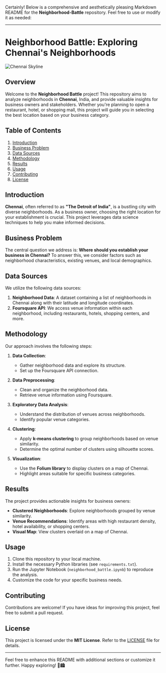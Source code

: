 Certainly! Below is a comprehensive and aesthetically pleasing Markdown README for the **Neighborhood-Battle** repository. Feel free to use or modify it as needed:

---

# Neighborhood Battle: Exploring Chennai's Neighborhoods

![Chennai Skyline]([https://upload.wikimedia.org/wikipedia/commons/thumb/2/2e/Chennai_Skyline.jpg/1280px-Chennai_Skyline.jpg](https://www.google.com/url?sa=i&url=https%3A%2F%2Fwww.istockphoto.com%2Fphotos%2Fchennai-skyline&psig=AOvVaw2sxUSIChuQH4RFt_K1tlN9&ust=1711078461074000&source=images&cd=vfe&opi=89978449&ved=0CBIQjRxqFwoTCID5jpG2hIUDFQAAAAAdAAAAABAJ))

## Overview

Welcome to the **Neighborhood Battle** project! This repository aims to analyze neighborhoods in **Chennai**, India, and provide valuable insights for business owners and stakeholders. Whether you're planning to open a restaurant, hotel, or shopping mall, this project will guide you in selecting the best location based on your business category.

## Table of Contents

1. [Introduction](#introduction)
2. [Business Problem](#business-problem)
3. [Data Sources](#data-sources)
4. [Methodology](#methodology)
5. [Results](#results)
6. [Usage](#usage)
7. [Contributing](#contributing)
8. [License](#license)

## Introduction

**Chennai**, often referred to as **"The Detroit of India"**, is a bustling city with diverse neighborhoods. As a business owner, choosing the right location for your establishment is crucial. This project leverages data science techniques to help you make informed decisions.

## Business Problem

The central question we address is: **Where should you establish your business in Chennai?** To answer this, we consider factors such as neighborhood characteristics, existing venues, and local demographics.

## Data Sources

We utilize the following data sources:

1. **Neighborhood Data**: A dataset containing a list of neighborhoods in Chennai along with their latitude and longitude coordinates.
2. **Foursquare API**: We access venue information within each neighborhood, including restaurants, hotels, shopping centers, and more.

## Methodology

Our approach involves the following steps:

1. **Data Collection**:
    - Gather neighborhood data and explore its structure.
    - Set up the Foursquare API connection.

2. **Data Preprocessing**:
    - Clean and organize the neighborhood data.
    - Retrieve venue information using Foursquare.

3. **Exploratory Data Analysis**:
    - Understand the distribution of venues across neighborhoods.
    - Identify popular venue categories.

4. **Clustering**:
    - Apply **k-means clustering** to group neighborhoods based on venue similarity.
    - Determine the optimal number of clusters using silhouette scores.

5. **Visualization**:
    - Use the **Folium library** to display clusters on a map of Chennai.
    - Highlight areas suitable for specific business categories.

## Results

The project provides actionable insights for business owners:
- **Clustered Neighborhoods**: Explore neighborhoods grouped by venue similarity.
- **Venue Recommendations**: Identify areas with high restaurant density, hotel availability, or shopping centers.
- **Visual Map**: View clusters overlaid on a map of Chennai.

## Usage

1. Clone this repository to your local machine.
2. Install the necessary Python libraries (see `requirements.txt`).
3. Run the Jupyter Notebook (`neighborhood_battle.ipynb`) to reproduce the analysis.
4. Customize the code for your specific business needs.

## Contributing

Contributions are welcome! If you have ideas for improving this project, feel free to submit a pull request.

## License

This project is licensed under the **MIT License**. Refer to the [LICENSE](LICENSE) file for details.

---

Feel free to enhance this README with additional sections or customize it further. Happy exploring! 🌟🏙️
